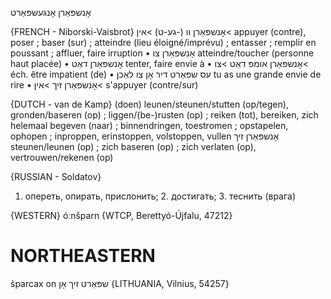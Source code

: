 אָנשפּאַרן
אָנגעשפּאַרט

{FRENCH - Niborski-Vaisbrot}
אָנשפּאַרן וו‏ (-גע-ט‏) >אין‏<	appuyer (contre), poser ; baser (sur) ; atteindre (lieu éloigné/imprévu) ; entasser ; remplir en poussant ; affluer, faire irruption
• אָנשפּאַרן צו	 atteindre/toucher (personne haut placée)
• אָנשפּאַרן דאַט 	tenter, faire envie à
• אָנשפּאַרן אומפּ דאַט‏ >צו‏<	 éch. être impatient (de)
• עס שפּאַרט דיר אָן צו לאַכן	 tu as une grande envie de rire
• אָנשפּאַרן זיך‏ >אין‏< 	s'appuyer (contre/sur)

{DUTCH - van de Kamp}
(doen) leunen/steunen/stutten (op/tegen), gronden/baseren (op) ; liggen/(be-)rusten (op) ; reiken (tot), bereiken, zich helemaal begeven (naar) ; binnendringen, toestromen ; opstapelen, ophopen ; inproppen, erinstoppen, volstoppen, vullen
אָנשפּאַרן זיך
steunen/leunen (op) ; zich baseren (op) ; zich verlaten (op), vertrouwen/rekenen (op)

{RUSSIAN - Soldatov}
1. опереть, опирать, прислонить; 2. достигать; 3. теснить (врага)

{WESTERN}
óːnšparn {WTCP, Berettyó-Újfalu, 47212}

NORTHEASTERN
==============

s̀parcax on שפּאַרט זיך אָן {LITHUANIA, Vilnius, 54257}